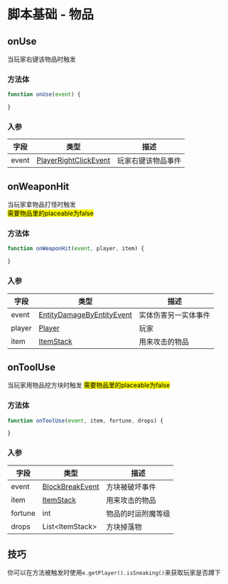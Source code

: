 # 脚本基础 - 物品

## onUse

当玩家右键该物品时触发

### 方法体

```js
function onUse(event) {

}
```

### 入参

|字段|类型|描述|
|--|---|--|
|event|[PlayerRightClickEvent](https://slimefun.github.io/javadocs/Slimefun4/docs/io/github/thebusybiscuit/slimefun4/api/events/PlayerRightClickEvent.html)|玩家右键该物品事件|

## onWeaponHit

当玩家拿物品打怪时触发  
<mark>需要物品里的placeable为false</mark>

### 方法体

```js
function onWeaponHit(event, player, item) {

}
```

### 入参

|字段|类型|描述|
|--|---|--|
|event|[EntityDamageByEntityEvent](https://hub.spigotmc.org/javadocs/spigot/org/bukkit/event/entity/EntityDamageByEntityEvent.html)|实体伤害另一实体事件|
|player|[Player](https://hub.spigotmc.org/javadocs/spigot/org/bukkit/entity/Player.html)|玩家|触发的玩家|
|item|[ItemStack](https://hub.spigotmc.org/javadocs/spigot/org/bukkit/inventory/ItemStack.html)|用来攻击的物品|

## onToolUse

当玩家用物品挖方块时触发
<mark>需要物品里的placeable为false</mark>

### 方法体

```js
function onToolUse(event, item, fortune, drops) {

}
```

### 入参

|字段|类型|描述|
|--|---|--|
|event|[BlockBreakEvent](https://hub.spigotmc.org/javadocs/spigot/org/bukkit/event/block/BlockBreakEvent.html)|方块被破坏事件|
|item|[ItemStack](https://hub.spigotmc.org/javadocs/spigot/org/bukkit/inventory/ItemStack.html)|用来攻击的物品|
|fortune|int|物品的时运附魔等级|
|drops|List\<ItemStack\>|方块掉落物|

## 技巧

你可以在方法被触发时使用`e.getPlayer().isSneaking()`来获取玩家是否蹲下

